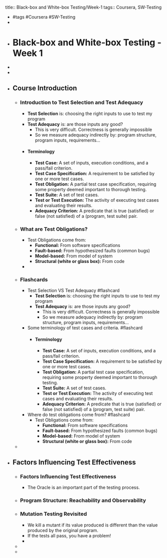 title:: Black-box and White-box Testing/Week-1
tags:: Coursera, SW-Testing

- #tags #Coursera #SW-Testing
-
- # Black-box and White-box Testing - Week 1
-
-
- ## Course Introduction
	- ### Introduction to Test Selection and Test Adequacy
		- **Test Selection** is: choosing the right inputs to use to test my program
		- **Test Adequacy** is: are those inputs any good?
			- This is very difficult. Correctness is generally impossible
			- So we measure adequacy indirectly by: program structure, program inputs, requirements...
		- #### Terminology
			- **Test Case:** A set of inputs, execution conditions, and a pass/fail criterion.
			- **Test Case Specification:** A requirement to be satisfied by one or more test cases.
			- **Test Obligation:** A partial test case specification, requiring some property deemed important to thorough testing.
			- **Test Suite:** A set of test cases.
			- **Test or Test Execution:** The activity of executing test cases and evaluating their results.
			- **Adequacy Criterion:** A predicate that is true (satisfied) or false (not satisfied) of a (program, test suite) pair.
	- ### What are Test Obligations?
		- Test Obligations come from:
			- **Functional:** From software specifications
			- **Fault-based:** From hypothesized faults (common bugs)
			- **Model-based:** From model of system
			- **Structural (white or glass box):** From code
		-
	- ### Flashcards
		- Test Selection VS Test Adequacy #flashcard
			- **Test Selection** is: choosing the right inputs to use to test my program
			- **Test Adequacy** is: are those inputs any good?
				- This is very difficult. Correctness is generally impossible
				- So we measure adequacy indirectly by: program structure, program inputs, requirements...
		- Some terminology of test cases and criteria. #flashcard
			- #### Terminology
				- **Test Case:** A set of inputs, execution conditions, and a pass/fail criterion.
				- **Test Case Specification:** A requirement to be satisfied by one or more test cases.
				- **Test Obligation:** A partial test case specification, requiring some property deemed important to thorough testing.
				- **Test Suite:** A set of test cases.
				- **Test or Test Execution:** The activity of executing test cases and evaluating their results.
				- **Adequacy Criterion:** A predicate that is true (satisfied) or false (not satisfied) of a (program, test suite) pair.
		- Where do test obligations come from? #flashcard
			- Test Obligations come from:
				- **Functional:** From software specifications
				- **Fault-based:** From hypothesized faults (common bugs)
				- **Model-based:** From model of system
				- **Structural (white or glass box):** From code
	-
- ## Factors Influencing Test Effectiveness
	- ### Factors Influencing Test Effectiveness
		- The Oracle is an important part of the testing process.
	- ### Program Structure: Reachability and Observability
	- ### Mutation Testing Revisited
		- We kill a mutant if its value produced is different than the value produced by the original program.
		- If the tests all pass, you have a problem!
		-
	-
	-
